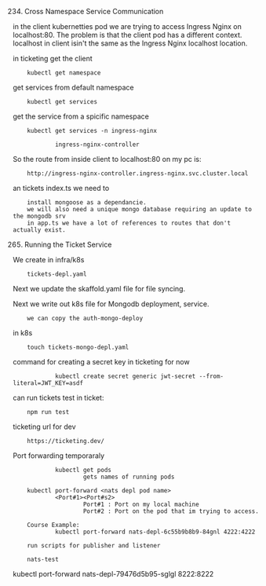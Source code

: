 234. Cross Namespace Service Communication

in the client kubernetties pod we are trying to access Ingress Nginx on localhost:80. The problem is that the client pod has a different context. localhost in client isin't the same as the Ingress Nginx localhost location.

in ticketing get the client     

        kubectl get namespace

get services from default namespace

        kubectl get services

get the service from a spicific namespace

        kubectl get services -n ingress-nginx

                ingress-nginx-controller

So the route from inside client to localhost:80 on my pc is:

        http://ingress-nginx-controller.ingress-nginx.svc.cluster.local

an tickets index.ts we need to 

        install mongoose as a dependancie.
        we will also need a unique mongo database requiring an update to the mongodb srv
        in app.ts we have a lot of references to routes that don't actually exist. 

265. Running the Ticket Service

We create in infra/k8s 

        tickets-depl.yaml

Next we update the skaffold.yaml file for file syncing.

Next we write out k8s file for Mongodb deployment, service. 

        we can copy the auth-mongo-deploy

in k8s

        touch tickets-mongo-depl.yaml

command for creating a secret key in ticketing for now

                kubectl create secret generic jwt-secret --from-literal=JWT_KEY=asdf

can run tickets test in ticket:

        npm run test

ticketing url for dev

        https://ticketing.dev/

Port forwarding temporaraly

                kubectl get pods
                        gets names of running pods

        kubectl port-forward <nats depl pod name> 
                <Port#1><Port#s2>     
                        Port#1 : Port on my local machine
                        Port#2 : Port on the pod that im trying to access. 

        Course Example:
                kubectl port-forward nats-depl-6c55b9b8b9-84gnl 4222:4222

        run scripts for publisher and listener

        nats-test

kubectl port-forward nats-depl-79476d5b95-sglgl 8222:8222